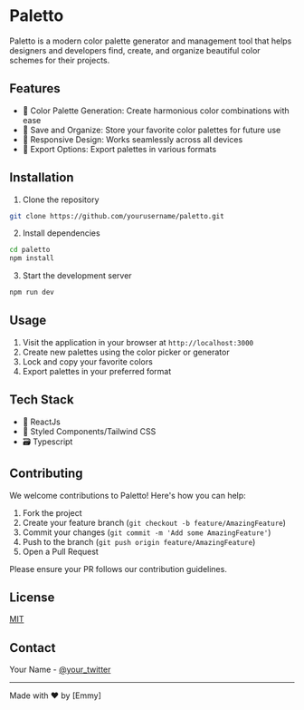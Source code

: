# Paletto

Paletto is a modern color palette generator and management tool that helps designers and developers find, create, and organize beautiful color schemes for their projects.

## Features

- 🎨 Color Palette Generation: Create harmonious color combinations with ease
- 💾 Save and Organize: Store your favorite color palettes for future use
- 📱 Responsive Design: Works seamlessly across all devices
- 🔄 Export Options: Export palettes in various formats

## Installation

1. Clone the repository
```bash
git clone https://github.com/yourusername/paletto.git
```

2. Install dependencies
```bash
cd paletto
npm install
```

3. Start the development server
```bash
npm run dev
```

## Usage

1. Visit the application in your browser at `http://localhost:3000`
2. Create new palettes using the color picker or generator
3. Lock and copy your favorite colors
4. Export palettes in your preferred format

## Tech Stack

- 🚀 ReactJs
- 💅 Styled Components/Tailwind CSS
- 🗃️ Typescript

## Contributing

We welcome contributions to Paletto! Here's how you can help:

1. Fork the project
2. Create your feature branch (`git checkout -b feature/AmazingFeature`)
3. Commit your changes (`git commit -m 'Add some AmazingFeature'`)
4. Push to the branch (`git push origin feature/AmazingFeature`)
5. Open a Pull Request

Please ensure your PR follows our contribution guidelines.

## License

[MIT](https://choosealicense.com/licenses/mit/)

## Contact

Your Name - [@your_twitter](https://x.com/Devemmy25)

---

Made with ❤️ by [Emmy]
